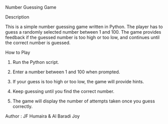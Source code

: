 Number Guessing Game

Description

This is a simple number guessing game written in Python. The player has to guess a randomly selected number between 1 and 100. The game provides feedback if the guessed number is too high or too low, and continues until the correct number is guessed.

How to Play

1. Run the Python script.


2. Enter a number between 1 and 100 when prompted.


3. If your guess is too high or too low, the game will provide hints.


4. Keep guessing until you find the correct number.


5. The game will display the number of attempts taken once you guess correctly.


Author : JF Humaira & Al Baradi Joy 
